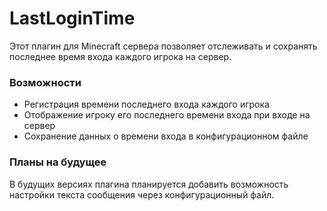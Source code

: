 # LastLoginTime
Этот плагин для Minecraft сервера позволяет отслеживать и сохранять последнее время входа каждого игрока на сервер.

### Возможности
- Регистрация времени последнего входа каждого игрока
- Отображение игроку его последнего времени входа при входе на сервер
- Сохранение данных о времени входа в конфигурационном файле

### Планы на будущее
В будущих версиях плагина планируется добавить возможность настройки текста сообщения через конфигурационный файл.